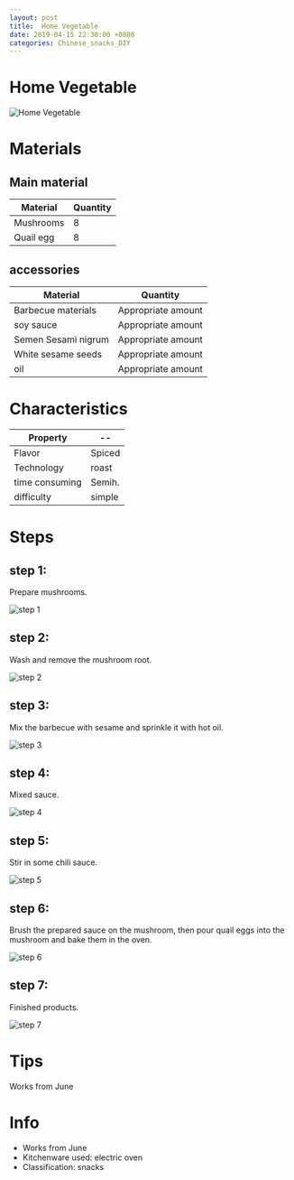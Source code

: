 ```yaml
---
layout: post
title:  Home Vegetable 
date: 2019-04-15 22:30:00 +0800
categories: Chinese_snacks_DIY
---
```


#  Home Vegetable 

![ Home Vegetable ]({{site.baseurl}}/img/406445/406445.jpg)

# Materials


## Main material

Material|Quantity
--|--
Mushrooms|8
Quail egg|8

## accessories

Material|Quantity
--|--
Barbecue materials|Appropriate amount
soy sauce|Appropriate amount
Semen Sesami nigrum|Appropriate amount
White sesame seeds|Appropriate amount
oil|Appropriate amount

# Characteristics

Property|--
--|--
Flavor|Spiced
Technology|roast
time consuming|Semih.
difficulty|simple

# Steps

## step 1:

Prepare mushrooms.

![step 1]({{site.baseurl}}/img/406445/1.jpg)

## step 2:

Wash and remove the mushroom root.

![step 2]({{site.baseurl}}/img/406445/2.jpg)

## step 3:

Mix the barbecue with sesame and sprinkle it with hot oil.

![step 3]({{site.baseurl}}/img/406445/3.jpg)

## step 4:

Mixed sauce.

![step 4]({{site.baseurl}}/img/406445/4.jpg)

## step 5:

Stir in some chili sauce.

![step 5]({{site.baseurl}}/img/406445/5.jpg)

## step 6:

Brush the prepared sauce on the mushroom, then pour quail eggs into the mushroom and bake them in the oven.

![step 6]({{site.baseurl}}/img/406445/6.jpg)

## step 7:

Finished products.

![step 7]({{site.baseurl}}/img/406445/7.jpg)

# Tips

Works from June

# Info

- Works from June
- Kitchenware used: electric oven
- Classification: snacks